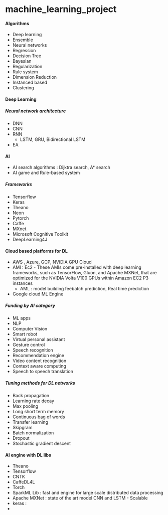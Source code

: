 # machine_learning_project

#### Algorithms
+ Deep learning
+ Ensemble
+ Neural networks
+ Regression
+ Decision Tree
+ Bayesian
+ Regularization
+ Rule system
+ Dimension Reduction 
+ Instanced based
+ Clustering

#### Deep Learning
##### Neural network architecture 
+ DNN 
+ CNN 
+ RNN 
    + LSTM, GRU, Bidirectional LSTM
+ EA



#### AI 
+ AI search algorithms : Dijktra search, A* search
+ AI game and Rule-based system 

##### Frameworks 
+ Tensorflow 
+ Keras 
+ Theano 
+ Neon 
+ Pytorch 
+ Caffe 
+ MXnet
+ Microsoft Cognitive Toolkit 
+ DeepLearning4J
#### Cloud based platforms for DL 
+ AWS , Azure, GCP, NVIDIA GPU Cloud 
+ AMI : Ec2 - These AMIs come pre-installed with deep learning frameworks, such as TensorFlow, Gluon, and Apache MXNet, that are optimized for the NVIDIA Volta V100 GPUs within Amazon EC2 P3 instances
    + AML : model building feebatch prediction, Real time prediction 
+ Google cloud ML Engine


##### Funding by AI category 
+ ML apps
+ NLP 
+ Computer Vision 
+ Smart robot
+ Virtual personal assistant 
+ Gesture control 
+ Speech recognition 
+ Recommendation engine 
+ Video content recognition 
+ Context aware computing 
+ Speech to speech translation 


##### Tuning methods for DL networks 
+ Back propagation 
+ Learning rate decay 
+ Max pooling 
+ Long short term memory 
+ Continuous bag of words
+ Transfer learning 
+ Skipgram 
+ Batch normalization 
+ Dropout 
+ Stochastic gradient descent 



#### AI engine with DL libs 
+ Theano 
+ Tensorflow 
+ CNTK 
+ CaffeDL4L
+ Torch 
+ SparkML Lib : fast and engine for large scale distributed data processing 
+ Apache MXNet : state of the art model  CNN and LSTM - Scalable 
+ keras : 
+ 